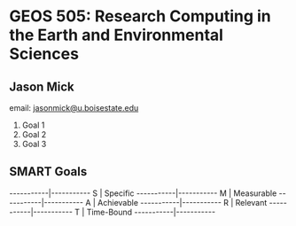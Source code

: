 # GEOS 505: Research Computing in the Earth and Environmental Sciences

## Jason Mick

email: [jasonmick@u.boisestate.edu](mailto:jasonmick@u.boisestate.edu)

1. Goal 1
2. Goal 2
3. Goal 3

## SMART Goals

-----------|-----------
 S | Specific 
-----------|-----------
 M | Measurable 
-----------|-----------
 A | Achievable 
-----------|-----------
 R | Relevant 
-----------|-----------
 T | Time-Bound 
-----------|-----------
